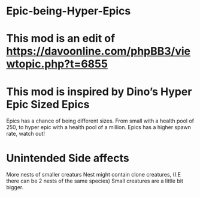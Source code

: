 # Epic-being-Hyper-Epics

# This mod is an edit of https://davoonline.com/phpBB3/viewtopic.php?t=6855 

# This mod is inspired by Dino’s Hyper Epic Sized Epics

Epics has a chance of being different sizes. From small with a health pool of 250, to hyper epic with a health pool of a million.
Epics has a higher spawn rate, watch out!

# Unintended Side affects
More nests of smaller creaturs
Nest might contain clone creatures, (I.E there can be 2 nests of the same species)
Small creatures are a little bit bigger.
